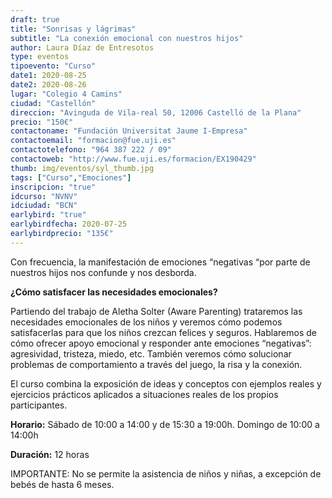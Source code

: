 ```yaml
---
draft: true
title: "Sonrisas y lágrimas"
subtitle: "La conexión emocional con nuestros hijos"
author: Laura Díaz de Entresotos
type: eventos
tipoevento: "Curso"
date1: 2020-08-25
date2: 2020-08-26
lugar: "Colegio 4 Camins"
ciudad: "Castellón"
direccion: "Avinguda de Vila-real 50, 12006 Castelló de la Plana"
precio: "150€"
contactoname: "Fundación Universitat Jaume I-Empresa"
contactoemail: "formacion@fue.uji.es"
contactotelefono: "964 387 222 / 09"
contactoweb: "http://www.fue.uji.es/formacion/EX190429"
thumb: img/eventos/syl_thumb.jpg
tags: ["Curso","Emociones"]
inscripcion: "true"
idcurso: "NVNV"
idciudad: "BCN"
earlybird: "true"
earlybirdfecha: 2020-07-25
earlybirdprecio: "135€"
---
```

Con frecuencia, la manifestación de emociones “negativas “por parte de nuestros hijos nos confunde y nos desborda.

**¿Cómo satisfacer las necesidades emocionales?**

Partiendo del trabajo de Aletha Solter (Aware Parenting) trataremos las necesidades emocionales de los niños y veremos cómo podemos satisfacerlas para que los niños crezcan felices y seguros. Hablaremos de cómo ofrecer apoyo emocional y responder ante emociones “negativas”: agresividad, tristeza, miedo, etc. También veremos cómo solucionar problemas de comportamiento a través del juego, la risa y la conexión.

El curso combina la exposición de ideas y conceptos con ejemplos reales y ejercicios prácticos aplicados a situaciones reales de los propios participantes.

**Horario:** Sábado de 10:00 a 14:00 y de 15:30 a 19:00h. Domingo de 10:00 a 14:00h

**Duración:** 12 horas

IMPORTANTE: No se permite la asistencia de niños y niñas, a excepción de bebés de hasta 6 meses.